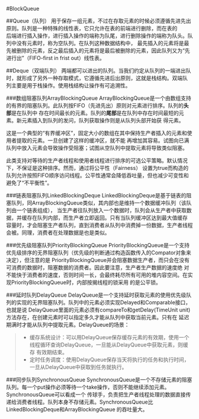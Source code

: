 #BlockQueue

##Queue（队列）
用于保存一组元素，不过在存取元素的时候必须遵循先进先出原则。队列是一种特殊的线性表，它只允许在表的前端进行删除，而在表的  
后端进行插入操作，进行插入操作的端称为队尾，进行删除操作的端称为队头。队列中没有元素时，称为空队列。在队列这种数据结构中，
最先插入的元素将是最先被删除的元素，反之最后插入的元素将是最后被删除的元素，因此队列又为“先进行出”（FIFO-first in frist
out）线性表。

##Deque（双端队列）
两端都可以进出的队列。当我们约定从队列的一端进出队时，就形成了另外一种存取模式，它遵循先进后出原则，这就是栈结构。双端队
列主要是用于栈操作。使用栈结构让操作有可追溯性。

###数组阻塞队列ArrayBlockingQueue
ArrayBlockingQueue是一个由数组支持的有界的阻塞队列。此队列按FIFO（先进先出）原则对元素进行排序。队列的**头部**是在队列中
存在时间最长的元素。队列的**尾部**是在队列中存在时间最短的元素。新元素插入到队列的发问，队列获取操作则是从队列头部开始获
得元素。

这是一个典型的“有界缓冲区”，固定大小的数组在其中保持生产者插入的元素和使用者提取的元素。一旦创建了这样的缓冲区，就不能
再增加其容易。试图向已满队列中放入元素会导致操作受阻塞；试图从空队列中提取元素将导致类似阻塞。

此类支持对等待的生产者线程和使用者线程进行排序的可选公平策略。默认情况下，不保证是这种排序。然而，通过将公平性（Fairness）
设置为true而构造的队列允许按照FIFO顺序访问线程。公平性通常会降低吞吐量，但也减少可变性和避免了“不平衡性”。

###链表阻塞队列LinkedBlockingDeque
LinkedBlockingDeque是基于链表的阻塞队列，同ArrayBlockingQueue类似，其内部也是维持一个数据缓冲队列（该队列由一个链表组成），
当生产者往队列放入一个数据时，队列会从生产者中获取数据，并缓存在队列内部，而生产者立即返回。只有当队列缓冲区达到最大值缓存
容量时，才会阻塞生产者队列，直到消费者从队列中消费掉一份数据，生产者线程会被。同理，消费者在处理数据是也是类似。

###优先级阻塞队列PriorityBlockingQueue
PriorityBlockingQueue是一个支持优先级排序的无界阻塞队列（优先级的判断通过构造函数传入的Compator对象来决定），但注意的是
PriorityBlockingQueue并会阻塞数据生产者，而只会在没有可消费的数据时，阻塞数据的消费者。因此要注意，生产者生产数据的速度绝
对不能快于消费者的速度，否则时间一长，会最终耗尽所有可用的堆内容空间。在实现PriorityBlockingQueue时，内部按揭线程的锁采用
的是公平锁。

###延时队列DelayQueue
DelayQueue是一个支持延时获取元素的使用优先级队列的实现的无界阻塞队列。队列中的元素必须实现Delayed和Comparable接口，也就是说
DelayQueue里面的元素必须有compareTo和getDelay(TimeUnit unit)方法存在，在创建元素时可以指定多久才能从队列中获取当前元素。只有在
延迟期满时才能从队列中提取元素。DelayQueue的场景：

> * 缓存系统设计：可以用DelayQueue保存缓存元素的有效期，使用一个线程循环查询DelayQueue，一旦能从DelayQueue中获取元素，则缓存
有效期结束。
> * 定时任务调度：使用DelayQueue保存当天将执行的任务和执行时间，一旦从DelayQueue中获取到任务就执行。


###同步队列SynchronousQueue
SynchronousQueue是一个不存储元素的阻塞队列。每一个put操作必须等待一个take操作，否则不能继续添加元素。SynchronousQueue可以看成一个
传球手，负责把生产者线程处理的数据直接传递给消费者线程。队列本身不存储元素。SynchronousQueue比LinkedBlockingDeque和ArrayBlockingQueue
的吞吐量大。
